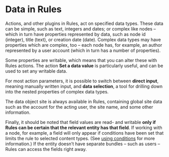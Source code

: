 # Data in Rules

Actions, and other plugins in Rules, act on specified data types. These data can be simple, such as text, integers and dates; or complex like nodes – which in turn have properties represented by data, such as node id (integer), title (text), or creation date (date). Complex data types may have properties which are complex, too – each node has, for example, an author represented by a user account (which in turn has a number of properties).

Some properties are writable, which means that you can alter these with Rules actions. The action **Set a data value** is particularly useful, and can be used to set any writable data.

For most action parameters, it is possible to switch between **direct input**, meaning manually written input, and **data selection**, a tool for drilling down into the nested properties of complex data types.

The data object site is always available in Rules, containing global site data such as the account for the acting user, the site name, and some other information.

Finally, it should be noted that field values are read- and writable **only if Rules can be certain that the relevant entity has that field**. If working with a node, for example, a field will only appear if conditions have been set that limits the rule to selected content types. (See [using conditions](4-using-conditions.md) for more information.) If the entity doesn’t have separate bundles – such as users – Rules can access the fields right away.